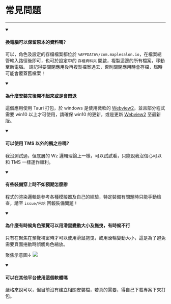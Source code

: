 # 常見問題
---
<details open>
<summary>

#### 換電腦可以保留原本的資料嗎?
</summary>

可以，角色及設定的存檔檔案都位於 `%APPDATA%/com.maplesalon.io`，在檔案總管輸入路徑後即可，也可於設定中的 `存檔資料夾` 開啟，複製這邊的所有檔案，移動至新電腦。
請記得要關閉應用後再複製檔案過去，否則關閉應用時會存檔，屆時可能會覆蓋舊檔案！

</details>

<details open>
<summary>

#### 為什麼安裝完後開不起來或是會閃退
</summary>

這個應用使用 Tauri 打包，於 windows 是使用微軟的 [Webview2](https://developer.microsoft.com/zh-tw/microsoft-edge/webview2/?form=MA13LH)，並且部分程式需要 win10 以上才可使用，請確保 win10 的更新，或是更新 [Webview2](https://developer.microsoft.com/zh-tw/microsoft-edge/webview2/?form=MA13LH) 至最新版。

</details>

<details open>

<summary>

#### 可以使用 TMS 以外的楓之谷嗎?
</summary>

我沒測試過，但底層的 Wz 邏輯理論上一樣，可以試試看，只能說我沒信心可以和 TMS 一樣運作順利。

</details>

<details open>
<summary>

#### 有些裝備穿上時不如預期怎麼辦
</summary>

程式的渲染邏輯是參考各種模擬器及自己的經驗，特定裝備有問題時只能手動檢查，請至 `issue/巴哈` 回報裝備問題！

</details>

<details open>
<summary>

#### 為什麼有時候角色預覽可以用滑鼠變動大小及拖曳，有時候不行
</summary>

只有在聚焦在預覽視窗時才可以使用滑鼠拖曳，或用滾輪變動大小，這是為了避免需要頁面捲動時誤觸角色縮放。

聚焦示意圖↓
![](https://imgur.com/trE3gKp.png)

</details>

<details open>
<summary>

#### 可以在其他平台使用這個軟體嗎
</summary>

嚴格來說可以，但目前沒有建立相關安裝檔，若真的需要，得自己下載專案下來打包。

</details>